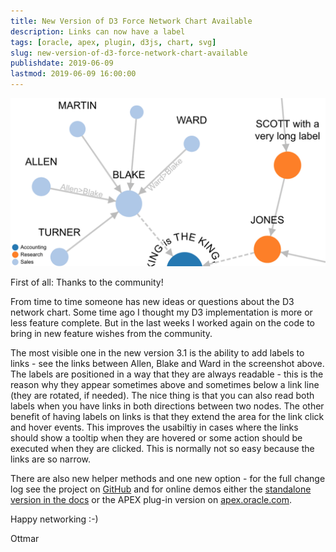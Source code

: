 ```yaml
---
title: New Version of D3 Force Network Chart Available
description: Links can now have a label
tags: [oracle, apex, plugin, d3js, chart, svg]
slug: new-version-of-d3-force-network-chart-available
publishdate: 2019-06-09
lastmod: 2019-06-09 16:00:00
---
```


![Link label example](link-label.png)

First of all: Thanks to the community!

From time to time someone has new ideas or questions about the D3 network chart. Some time ago I thought my D3 implementation is more or less feature complete. But in the last weeks I worked again on the code to bring in new feature wishes from the community.

The most visible one in the new version 3.1 is the ability to add labels to links - see the links between Allen, Blake and Ward in the screenshot above. The labels are positioned in a way that they are always readable - this is the reason why they appear sometimes above and sometimes below a link line (they are rotated, if needed). The nice thing is that you can also read both labels when you have links in both directions between two nodes. The other benefit of having labels on links is that they extend the area for the link click and hover events. This improves the usabiltiy in cases where the links should show a tooltip when they are hovered or some action should be executed when they are clicked. This is normally not so easy because the links are so narrow.

There are also new helper methods and one new option - for the full change log see the project on [GitHub][1] and for online demos either the [standalone version in the docs][2] or the APEX plug-in version on [apex.oracle.com][3].

Happy networking :-)

Ottmar

[1]: https://github.com/ogobrecht/d3-force-apex-plugin#changelog
[2]: https://ogobrecht.github.io/d3-force-apex-plugin/tutorial-1-getting-started.html
[3]: https://apex.oracle.com/pls/apex/f?p=18290:1
